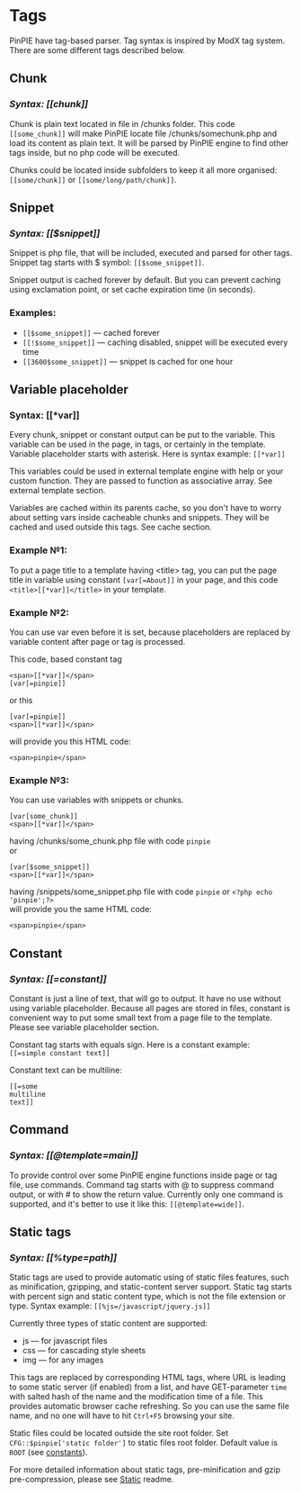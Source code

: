 
# Tags
PinPIE have tag-based parser. Tag syntax is inspired by ModX tag system. There are some different tags described below. 

## Chunk
### *Syntax: [[chunk]]*
Chunk is plain text located in file in /chunks folder. This code ```[[some_chunk]]``` will make PinPIE locate file /chunks/somechunk.php and load its content as plain text. It will be parsed by PinPIE engine to find other tags inside, but no php code will be executed.

Chunks could be located inside subfolders to keep it all more organised: ```[[some/chunk]]``` or ```[[some/long/path/chunk]]```.



## Snippet
### *Syntax: [[$snippet]]*
Snippet is php file, that will be included, executed and parsed for other tags. Snippet tag starts with $ symbol: ```[[$some_snippet]]```.

Snippet output is cached forever by default. But you can prevent caching using exclamation point, or set cache expiration time (in seconds).

### Examples:  
 - ```[[$some_snippet]]``` &mdash; cached forever
 - ```[[!$some_snippet]]``` &mdash; caching disabled, snippet will be executed every time
 - ```[[3600$some_snippet]]``` &mdash; snippet is cached for one hour
 


## Variable placeholder
### Syntax: [[*var]]
Every chunk, snippet or constant output can be put to the variable. This variable can be used in the page, in tags, or certainly in the template. Variable placeholder starts with asterisk. Here is syntax example: ```[[*var]]```

This variables could be used in external template engine with help or your custom function. They are passed to function as associative array. See external template section.

Variables are cached within its parents cache, so you don't have to worry about setting vars inside cacheable chunks and snippets. They will be cached and used outside this tags. See cache section. 

### Example №1:  
To put a page title to a template having \<title\> tag, you can put the page title in variable using constant ```[var[=About]]``` in your page, and this code ```<title>[[*var]]</title>``` in your template.

### Example №2:  
You can use var even before it is set, because placeholders are replaced by variable content after page or tag is processed.

This code, based constant tag
```
<span>[[*var]]</span>
[var[=pinpie]]
```
or this
```
[var[=pinpie]]
<span>[[*var]]</span>
```
will provide you this HTML code:  
```
<span>pinpie</span>
```

### Example №3:  
You can use variables with snippets or chunks.
```
[var[some_chunk]]
<span>[[*var]]</span>
```
having /chunks/some_chunk.php file with code ```pinpie```   
or
```
[var[$some_snippet]]
<span>[[*var]]</span>
```
having /snippets/some_snippet.php file with code ```pinpie``` or ```<?php echo 'pinpie';?>```  
will provide you the same HTML code:  
```
<span>pinpie</span>
```   
   



## Constant
### *Syntax: [[=constant]]*
Constant is just a line of text, that will go to output. It have no use without using variable placeholder. Because all pages are stored in files, constant is convenient way to put some small text from a page file to the template. Please see variable placeholder section.

Constant tag starts with equals sign. Here is a constant example:  
```[[=simple constant text]]```

Constant text can be multiline:  
```
[[=some  
multiline  
text]]
```



## Command
### *Syntax: [[@template=main]]*
To provide control over some PinPIE engine functions inside page or tag file, use commands. Command tag starts with @ to suppress command output, or with \# to show the return value. Currently only one command is supported, and it's better to use it like this: ```[[@template=wide]]```.  


## Static tags
### *Syntax: [[%type=path]]*
Static tags are used to provide automatic using of static files features, such as minification, gzipping, and static-content server support. Static tag starts with percent sign and static content type, which is not the file extension or type. Syntax example: ```[[%js=/javascript/jquery.js]]```

Currently three types of static content are supported:    
 - js &mdash; for javascript files
 - css &mdash; for cascading style sheets
 - img &mdash; for any images

This tags are replaced by corresponding HTML tags, where URL is leading to some static server (if enabled) from a list, and have GET-parameter ```time``` with salted hash of the name and the modification time of a file. This provides automatic browser cache refreshing. So you can use the same file name, and no one will have to hit ```Ctrl+F5``` browsing your site.

Static files could be located outside the site root folder. Set ```CFG::$pinpie['static folder']``` to static files root folder. Default value is ```ROOT``` (see [constants](#root)).

For more detailed information about static tags, pre-minification and gzip pre-compression, please see [Static](static.md) readme.